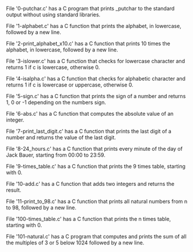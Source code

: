 File '0-putchar.c' has a C program that prints _putchar to the standard output without using standard libraries.

File '1-alphabet.c' has a C function that prints the alphabet, in lowercase, followed by a new line.

File '2-print_alphabet_x10.c' has a C function that prints 10 times the alphabet, in lowercase, followed by a new line.

File '3-islower.c' has a C function that checks for lowercase character and returns 1 if c is lowercase, otherwise 0.

File '4-isalpha.c' has a C function that checks for alphabetic character and returns 1 if c is lowercase or uppercase, otherwise 0.

File '5-sign.c' has a C function that prints the sign of a number and returns 1, 0 or -1 depending on the numbers sign.

File '6-abs.c' has a C function that computes the absolute value of an integer.

File '7-print_last_digit.c' has a C function that prints the last digit of a number and returns the value of the last digit.

File '8-24_hours.c' has a C function that prints every minute of the day of Jack Bauer, starting from 00:00 to 23:59.

File '9-times_table.c' has a C function that prints the 9 times table, starting with 0.

File '10-add.c' has a C function that adds two integers and returns the result.

File '11-print_to_98.c' has a C function that prints all natural numbers from n to 98, followed by a new line.

File '100-times_table.c' has a C function that prints the n times table, starting with 0.

File '101-natural.c' has a C program that computes and prints the sum of all the multiples of 3 or 5 below 1024 followed by a new line.
